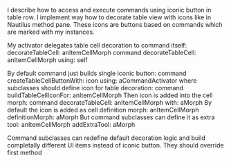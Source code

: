 I describe how to access and execute commands using iconic button in table row.
I implement way how to decorate table view with icons like in Nautilus method pane.
These icons are buttons based on commands which are marked with my instances.

My activator delegates table cell decoration to command itself:
	decorateTableCell: anItemCellMorph 
		command decorateTableCell: anItemCellMorph using: self

By default command just builds single iconic button:
	command createTableCellButtonWith: icon using: aCommandActivator
where subclasses should define icon for table decoration:
	command buildTableCellIconFor: anItemCellMorph
Then icon is added into the cell morph: 
	command decorateTableCell: anItemCellMorph with: aMorph
By default the icon is added as cell definition morph:
	anItemCellMorph definitionMorph: aMorph
But command subclasses can define it as extra tool:
	anItemCellMorph addExtraTool: aMorph

Command subclasses can redefine default decoration logic and build completally different UI items instead of iconic button. They should override first method